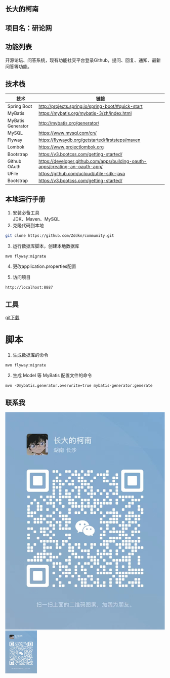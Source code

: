 ## 长大的柯南

## 项目名：研论网

## 功能列表
开源论坛、问答系统，现有功能社交平台登录Github，提问、回复、通知、最新问答等功能。

## 技术栈
|  技术   |  链接   |
| --- | --- |
|  Spring Boot   |  http://projects.spring.io/spring-boot/#quick-start   |
|   MyBatis  |  https://mybatis.org/mybatis-3/zh/index.html   |
|   MyBatis Generator  |  http://mybatis.org/generator/   |
|   MySQL  |   https://www.mysql.com/cn/  |
|   Flyway  |   https://flywaydb.org/getstarted/firststeps/maven  |
|Lombok| https://www.projectlombok.org |
|Bootstrap|https://v3.bootcss.com/getting-started/|
|Github OAuth|https://developer.github.com/apps/building-oauth-apps/creating-an-oauth-app/|
|UFile|https://github.com/ucloud/ufile-sdk-java|
|Bootstrap|https://v3.bootcss.com/getting-started/|

## 本地运行手册
1. 安装必备工具  
   JDK、Maven、MySQL
2. 克隆代码到本地
```sh
git clone https://github.com/Zddkn/community.git
````
3. 运行数据库脚本，创建本地数据库
```sh
mvn flyway:migrate
```
4. 更改application.properties配置

5. 访问项目
```
http://localhost:8887
```

## 工具
[git下载](https://gitforwindows.org/)

# 脚本
1. 生成数据库的命令
```
mvn flyway:migrate
```
2. 生成 Model 等 MyBatis 配置文件的命令
```
mvn -Dmybatis.generator.overwrite=true mybatis-generator:generate

```

## 联系我
![](https://github.com/Zddkn/community/blob/master/src/main/resources/static/images/wechat.jpg)
<img src="https://github.com/Zddkn/community/blob/master/src/main/resources/static/images/wechat.jpg" width="100px" />
